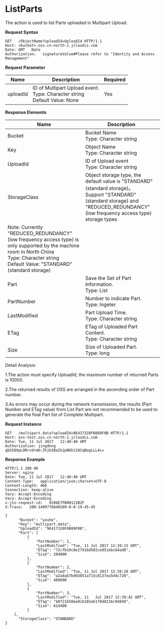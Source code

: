 # ListParts

The action is used to list Parts uploaded in Multipart Upload.

**Request Syntax**

```
GET   /ObjectName?uploadId=UploadId HTTP/1.1
Host: <bucket>.oss.cn-north-1.jcloudcs.com
Date: GMT   Date     
Authorization:   signatureValue#Please refer to "Identity and Access Management"
```

**Request Parameter**

|Name|Description|Required|
|-|-|-|
|uploadId|ID of Multipart Upload event. <br>Type: Character string<br>Default Value: None|Yes|

**Response Elements**

|Name|Description|
|-|-|
|Bucket|Bucket Name<br>Type: Character string
|Key|Object Name<br>Type: Character string
|UploadId|ID of Upload event<br>Type: Character string|
|StorageClass|Object storage type, the default value is "STANDARD" (standard storage)。 <br>Support "STANDARD" (standard storage) and "REDUCED_REDUNDANCY" (low frequency access type) storage types
Note: Currently "REDUCED_REDUNDANCY" (low frequency access type) is only supported by the machine room in North China<br>Type: Character string<br>Default Value: "STANDARD" (standard storage)|
|Part|Save the Set of Part Information. <br>Type: List|
|PartNumber|Number to indicate Part. <br>Type: Ingeter|
|LastModified|Part Upload Time. <br>Type: Character string|
|ETag|ETag of Uploaded Part Content. <br> Type: Character string|
|Size|Size of Uploaded Part. <br>Type: long|

Detail Analysis:

1.The action must specify UploadId, the maximum number of returned Parts is 10000.

2.The returned results of OSS are arranged in the ascending order of Part number.

3.As errors may occur during the network transmission, the results (Part Number and ETag value) from List Part are not recommended to be used to generate the final Part list of Complete Multipart.

**Request Instance**

```
GET   /multipart.data?uploadId=9E417328F6B89F0B HTTP/1.1
Host: oss-test.oss.cn-north-1.jcloudcs.com
Date: Tue, 11 Jul 2017   12:40:40 GMT    
Authorization: jingdong   qbS5QXpLORrvdrmb:Ihjb1BaIk2pNGk11OCqBogLLL4c= 
```

**Response Example**

```
HTTP/1.1 200 OK
Server: nginx
Date: Tue, 11 Jul 2017   12:40:40 GMT
Content-Type:   application/json;charset=UTF-8
Content-Length: 466
Connection: keep-alive
Vary: Accept-Encoding
Vary: Accept-Encoding
x-jss-request-id:   9206E7FB00121B2F
X-Trace:   200-1499776840209-0-0-19-45-45
 
{
      "Bucket": "youhe",
      "Key": "multipart.data",
      "UploadId": "9E417328F6B89F0B",
      "Part": [
          {
              "PartNumber": 1,
              "LastModified": "Tue, 11 Jul 2017 12:39:15 GMT",
              "ETag": "72cfb19c8e2791bd502ce951ebc64ad8",
              "Size": 204800
          },
          {
              "PartNumber": 2,
              "LastModified": "Tue, 11 Jul 2017 12:39:28 GMT",
              "ETag": "a2a8ab7bd93851a715c8137ea5d4c720",
              "Size": 409600
          },
          {
              "PartNumber": 3,
              "LastModified": "Tue, 11   Jul 2017 12:39:42 GMT",
              "ETag": "b0721b50ee0cb102eb1f0d8216c94848",
              "Size": 614400
          }
    ],
      "StorageClass": "STANDARD"
}
```
